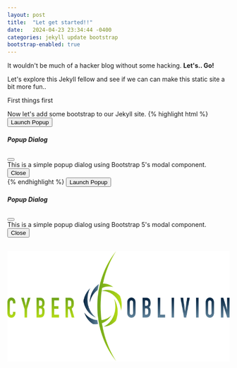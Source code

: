 ```yaml
---
layout: post
title:  "Let get started!!"
date:   2024-04-23 23:34:44 -0400
categories: jekyll update bootstrap
bootstrap-enabled: true
---
```


It wouldn't be much of a hacker blog without some hacking. <strong>Let's.. Go!</strong>
<p>Let's explore this Jekyll fellow and see if we can can make this static site a bit more fun..</p>
<p>First things first </p>

Now let's add some bootstrap to our Jekyll site.
{% highlight html %}
<button type="button" class="btn btn-primary" data-bs-toggle="modal" data-bs-target="#exampleModal">
  Launch Popup
</button>

<div class="modal fade" id="exampleModal" tabindex="-1" aria-labelledby="exampleModalLabel" aria-hidden="true">
  <div class="modal-dialog">
    <div class="modal-content">
      <div class="modal-header">
        <h5 class="modal-title" id="exampleModalLabel">Popup Dialog</h5>
        <button type="button" class="btn-close" data-bs-dismiss="modal" aria-label="Close"></button>
      </div>
      <div class="modal-body">
        This is a simple popup dialog using Bootstrap 5's modal component.
      </div>
      <div class="modal-footer">
        <button type="button" class="btn btn-secondary" data-bs-dismiss="modal">Close</button>
      </div>
    </div>
  </div>
</div>
{% endhighlight %}



<button type="button" class="btn btn-primary" data-bs-toggle="modal" data-bs-target="#exampleModal">
  Launch Popup
</button>


<div class="modal fade" id="exampleModal" tabindex="-1" aria-labelledby="exampleModalLabel" aria-hidden="true">
  <div class="modal-dialog">
    <div class="modal-content">
      <div class="modal-header">
        <h5 class="modal-title" id="exampleModalLabel">Popup Dialog</h5>
        <button type="button" class="btn-close" data-bs-dismiss="modal" aria-label="Close"></button>
      </div>
      <div class="modal-body">
        This is a simple popup dialog using Bootstrap 5's modal component.
      </div>
      <div class="modal-footer">
        <button type="button" class="btn btn-secondary" data-bs-dismiss="modal">Close</button>
      </div>
    </div>
  </div>
</div>


<br/>
<p align="center">
  <img src="/assets/logo_final.svg" height="250px"/>
</p>

